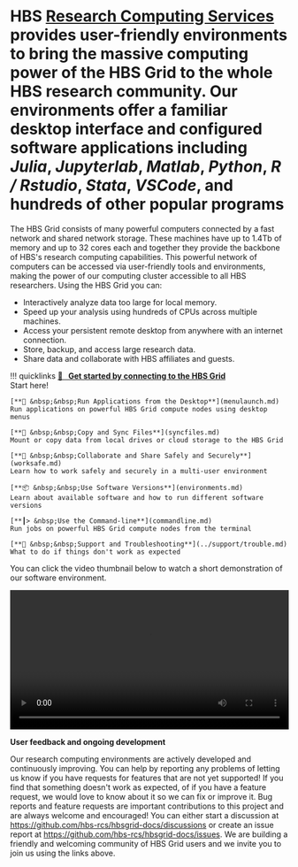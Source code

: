 # HBS [Research Computing Services](https://www.hbs.edu/research-computing-services) provides user-friendly environments to bring the massive computing power of the HBS Grid to the whole HBS research community. Our environments offer a **familiar desktop interface** and **configured software applications** including *Julia*, *Jupyterlab*, *Matlab*, *Python*, *R / Rstudio*, *Stata*, *VSCode*, and hundreds of other popular programs

The HBS Grid consists of many powerful computers connected by a fast
network and shared network storage. These machines have up to 1.4Tb of
memory and up to 32 cores each and together they provide the backbone
of HBS's research computing capabilities. This powerful network of
computers can be accessed via user-friendly tools and environments,
making the power of our computing cluster accessible to all HBS researchers.
Using the HBS Grid you can:

- Interactively analyze data too large for local memory.
- Speed up your analysis using hundreds of CPUs across multiple machines.
- Access your persistent remote desktop from anywhere with an internet connection.
- Store, backup, and access large research data.
- Share data and collaborate with HBS affiliates and guests.

!!! quicklinks
    [**🥇 &nbsp;&nbsp;Get started by connecting to the HBS Grid**](quickstart.md)  
    Start here!
     
    [**🚀 &nbsp;&nbsp;Run Applications from the Desktop**](menulaunch.md)  
    Run applications on powerful HBS Grid compute nodes using desktop menus
     
    [**🔄 &nbsp;&nbsp;Copy and Sync Files**](syncfiles.md)  
    Mount or copy data from local drives or cloud storage to the HBS Grid
     
    [**👥 &nbsp;&nbsp;Collaborate and Share Safely and Securely**](worksafe.md)  
    Learn how to work safely and securely in a multi-user environment
     
    [**📦 &nbsp;&nbsp;Use Software Versions**](environments.md)  
    Learn about available software and how to run different software versions
     
    [**┃> &nbsp;Use the Command-line**](commandline.md)  
    Run jobs on powerful HBS Grid compute nodes from the terminal
     
    [**🦺 &nbsp;&nbsp;Support and Troubleshooting**](../support/trouble.md)  
    What to do if things don't work as expected


You can click the video thumbnail below to watch a short demonstration
of our software environment.

<video id="hbsgrid_v3.0_demo" width="100%" controls>
  <source src="../media/intro.mp4" type="video/mp4">
Your browser does not support the video tag.
</video>


**User feedback and ongoing development**

Our research computing environments are actively developed and
continuously improving. You can help by reporting any problems of
letting us know if you have requests for features that are not yet
supported! If you find that something doesn't work as expected, of if
you have a feature request, we would love to know about it so we can
fix or improve it. Bug reports and feature requests are important
contributions to this project and are always welcome and encouraged!
You can either start a discussion at
<https://github.com/hbs-rcs/hbsgrid-docs/discussions> or create an
issue report at <https://github.com/hbs-rcs/hbsgrid-docs/issues>. We
are building a friendly and welcoming community of HBS Grid users and
we invite you to join us using the links above.
